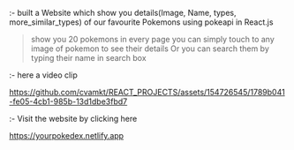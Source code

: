 :- built a Website which show you details(Image, Name, types, more_similar_types) of our favourite Pokemons using pokeapi in React.js

  
> show you 20 pokemons in every page
>   you can simply touch to any image of pokemon to see their details
>  Or you can search them by typing their name in search box


:- here a video clip
  

https://github.com/cvamkt/REACT_PROJECTS/assets/154726545/1789b041-fe05-4cb1-985b-13d1dbe3fbd7

:- Visit the website by clicking here

https://yourpokedex.netlify.app



